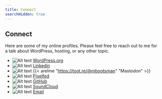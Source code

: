 ```yaml
---
title: Connect
searchHidden: true
---
```

## Connect
Here are some of my online profiles. Please feel free to reach out to me for a talk about WordPress, hosting, or any other topic.

- ![Alt text](/img/wordpress.svg "WordPress logo") [WordPress.org](https://profiles.wordpress.org/mbootsman)
- ![Alt text](/img/linkedin.svg "Linkedin logo") [Linkedin](https://www.linkedin.com/in/marcelbootsman/)
- ![Alt text](/img/mastodon.svg "Mastodon logo") {{< arelme "https://toot.re/@mbootsman" "Mastodon" >}}
- ![Alt text](/img/pixelfed.svg "Pixelfed logo") [Pixelfed](https://pixelfed.social/mbootsman)
- ![Alt text](/img/github.svg "GitHub logo") [GitHub](https://github.com/mbootsman)
- ![Alt text](/img/soundcloud.svg "Soundcloud logo") [SoundCloud](https://soundcloud.com/marcel-bootsman)
- ![Alt text](/img/email.svg "Email envelope logo") [Email](mailto:marcel@bootsman.org)

